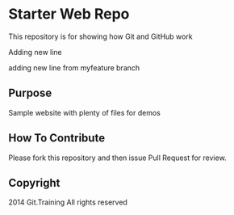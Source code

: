 # Starter Web Repo

This repository is for showing how Git and GitHub work

Adding new line

adding new line from myfeature branch

## Purpose

Sample website with plenty of files for demos

## How To Contribute

Please fork this repository and then issue Pull Request for review.

## Copyright

2014 Git.Training All rights reserved